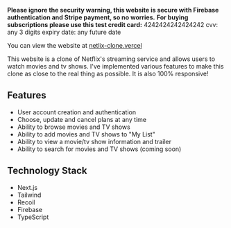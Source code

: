 **Please ignore the security warning, this website is secure with Firebase authentication and Stripe payment, so no worries.**
**For buying subscriptions please use this test credit card:**
4242424242424242
cvv: any 3 digits
expiry date: any future date


You can view the website at [netlix-clone.vercel](https://netlix-clone-app.vercel.app)

This website is a clone of Netflix's streaming service and allows users to watch movies and tv shows. I've implemented various features to make this clone as close to the real thing as possible. It is also 100% responsive!

## Features

* User account creation and authentication
* Choose, update and cancel plans at any time
* Ability to browse movies and TV shows
* Ability to add movies and TV shows to "My List" 
* Ability to view a movie/tv show information and trailer
* Ability to search for movies and TV shows (coming soon)

## Technology Stack

* Next.js
* Tailwind
* Recoil
* Firebase
* TypeScript
